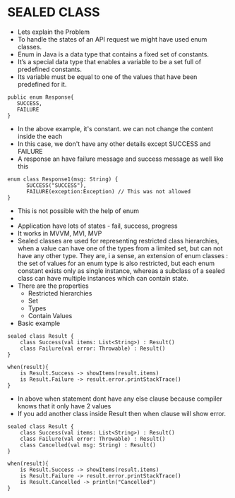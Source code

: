# SEALED CLASS- Lets explain the Problem- To handle the states of an API request we might have used enum classes.- Enum in Java is a data type that contains a fixed set of constants.- It’s a special data type that enables a variable to be a set full of predefined constants.- Its variable must be equal to one of the values that have been predefined for it.```public enum Response{    SUCCESS,    FAILURE}```- In the above example, it's constant. we can not change the content inside the each- In this case, we don't have any other details except SUCCESS and FAILURE- A response an have failure message and success message as well like this```enum class Response1(msg: String) {      SUCCESS("SUCCESS"),      FAILURE(exception:Exception) // This was not allowed}```- This is not possible with the help of enum-- Application have lots of states - fail, success, progress- It works in MVVM, MVI, MVP- Sealed classes are used for representing restricted class hierarchies, when a value can have one of the types from a  limited set, but can not have any other type. They are, i a sense, an extension of enum classes : the set of values  for an enum type is also restricted, but each enum constant exists only as single instance, whereas a subclass of a  sealed class can have multiple instances which can contain state.- There are the properties    - Restricted hierarchies    - Set    - Types    - Contain Values- Basic example```sealed class Result {    class Success(val items: List<String>) : Result()    class Failure(val error: Throwable) : Result()}```  ```when(result){    is Result.Success -> showItems(result.items)    is Result.Failure -> result.error.printStackTrace()}```- In above when statement dont have any else clause because compiler knows that it only have 2 values- If you add another class inside Result then when clause will show error.```sealed class Result {    class Success(val items: List<String>) : Result()    class Failure(val error: Throwable) : Result()    class Cancelled(val msg: String) : Result()}```  ```when(result){    is Result.Success -> showItems(result.items)    is Result.Failure -> result.error.printStackTrace()    is Result.Cancelled -> println("Cancelled")}```     